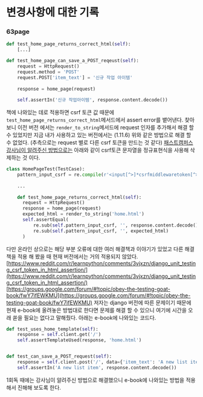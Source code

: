 # 변경사항에 대한 기록

### 63page

```python
def test_home_page_returns_correct_html(self):
    [...]

def test_home_page_can_save_a_POST_reqeust(self):
    request = HttpRequest()
    request.method = 'POST'
    request.POST['item_text'] = '신규 작업 아이템'
    
    response = home_page(request)
    
    self.assertIn('신규 작업아이템', response.content.decode())
```

책에 나와있는 데로 적용하면 csrf 토큰 값 때문에 `test_home_page_returns_correct_html`메서드에서 
assert error를 뱉어낸다. 찾아보니 이전 버전 에서는 `render_to_string`메서드에 request 인자를 추가해서
해결 할 수 있었지만 지금 내가 사용하고 있는 버전에서는 (1.11.6) 위와 같은 방법으로 해결 할 수 없었다.
(추측으로는 request 별로 다른 csrf 토큰을 만드는 것 같다)
[패스트캠퍼스 강사님이 알려주신 방법으로는](https://lhy.kr/tdd-with-python) 아래와 같이 csrf토큰 
문자열을 정규표현식을 사용해 삭제하는 것 이다. 
```python
class HomePageTest(TestCase):
    pattern_input_csrf = re.compile(r'<input[^>]*csrfmiddlewaretoken[^>]*>')
    
    ...
    
    def test_home_page_returns_correct_html(self):
      request = HttpRequest()
      response = home_page(request)
      expected_html = render_to_string('home.html')
      self.assertEqual(
          re.sub(self.pattern_input_csrf, '', response.content.decode()),
          re.sub(self.pattern_input_csrf, '', expected_html)
      )

```

다만 온라인 상으로는 해당 부분 오류에 대한 여러 해결책과 이야기가 있었고 다른 해결 책을 적용 해 봤을 때 
현재 버전에서는 거의 적용되지 않았다.
[https://www.reddit.com/r/learnpython/comments/3vjxzn/django_unit_testing_csrf_token_in_html_assertion/](https://www.reddit.com/r/learnpython/comments/3vjxzn/django_unit_testing_csrf_token_in_html_assertion/)
[https://groups.google.com/forum/#!topic/obey-the-testing-goat-book/fwY7ifEWKMU](https://groups.google.com/forum/#!topic/obey-the-testing-goat-book/fwY7ifEWKMU)
저자는 django 버전에 따른 문제이기 때문에 현재 e-book에 올려놓은
방법대로 한다면 문제를 해결 할 수 있으니 여기에 시간을 오래 쏟을 필요는 없다고 말해줬다.
아래는 e-book에 나와있는 코드다.

```python
def test_uses_home_template(self):
    response = self.client.get('/')
    self.assertTemplateUsed(response, 'home.html')


def test_can_save_a_POST_request(self):
    response = self.client.post('/', data={'item_text': 'A new list item'})
    self.assertIn('A new list item', response.content.decode())
```

1회독 때에는 강사님이 알려주신 방법으로 해결했으니 e-book에 나와있는 방법을 적용해서 진해해 보도록 한다.
